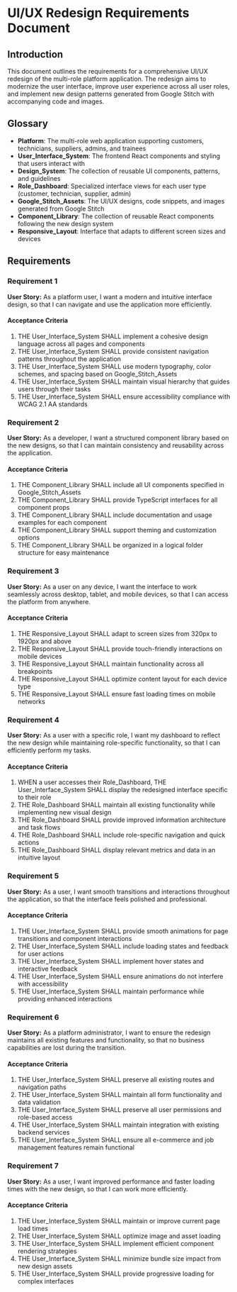 # UI/UX Redesign Requirements Document

## Introduction

This document outlines the requirements for a comprehensive UI/UX redesign of the multi-role platform application. The redesign aims to modernize the user interface, improve user experience across all user roles, and implement new design patterns generated from Google Stitch with accompanying code and images.

## Glossary

- **Platform**: The multi-role web application supporting customers, technicians, suppliers, admins, and trainees
- **User_Interface_System**: The frontend React components and styling that users interact with
- **Design_System**: The collection of reusable UI components, patterns, and guidelines
- **Role_Dashboard**: Specialized interface views for each user type (customer, technician, supplier, admin)
- **Google_Stitch_Assets**: The UI/UX designs, code snippets, and images generated from Google Stitch
- **Component_Library**: The collection of reusable React components following the new design system
- **Responsive_Layout**: Interface that adapts to different screen sizes and devices

## Requirements

### Requirement 1

**User Story:** As a platform user, I want a modern and intuitive interface design, so that I can navigate and use the application more efficiently.

#### Acceptance Criteria

1. THE User_Interface_System SHALL implement a cohesive design language across all pages and components
2. THE User_Interface_System SHALL provide consistent navigation patterns throughout the application
3. THE User_Interface_System SHALL use modern typography, color schemes, and spacing based on Google_Stitch_Assets
4. THE User_Interface_System SHALL maintain visual hierarchy that guides users through their tasks
5. THE User_Interface_System SHALL ensure accessibility compliance with WCAG 2.1 AA standards

### Requirement 2

**User Story:** As a developer, I want a structured component library based on the new designs, so that I can maintain consistency and reusability across the application.

#### Acceptance Criteria

1. THE Component_Library SHALL include all UI components specified in Google_Stitch_Assets
2. THE Component_Library SHALL provide TypeScript interfaces for all component props
3. THE Component_Library SHALL include documentation and usage examples for each component
4. THE Component_Library SHALL support theming and customization options
5. THE Component_Library SHALL be organized in a logical folder structure for easy maintenance

### Requirement 3

**User Story:** As a user on any device, I want the interface to work seamlessly across desktop, tablet, and mobile devices, so that I can access the platform from anywhere.

#### Acceptance Criteria

1. THE Responsive_Layout SHALL adapt to screen sizes from 320px to 1920px and above
2. THE Responsive_Layout SHALL provide touch-friendly interactions on mobile devices
3. THE Responsive_Layout SHALL maintain functionality across all breakpoints
4. THE Responsive_Layout SHALL optimize content layout for each device type
5. THE Responsive_Layout SHALL ensure fast loading times on mobile networks

### Requirement 4

**User Story:** As a user with a specific role, I want my dashboard to reflect the new design while maintaining role-specific functionality, so that I can efficiently perform my tasks.

#### Acceptance Criteria

1. WHEN a user accesses their Role_Dashboard, THE User_Interface_System SHALL display the redesigned interface specific to their role
2. THE Role_Dashboard SHALL maintain all existing functionality while implementing new visual design
3. THE Role_Dashboard SHALL provide improved information architecture and task flows
4. THE Role_Dashboard SHALL include role-specific navigation and quick actions
5. THE Role_Dashboard SHALL display relevant metrics and data in an intuitive layout

### Requirement 5

**User Story:** As a user, I want smooth transitions and interactions throughout the application, so that the interface feels polished and professional.

#### Acceptance Criteria

1. THE User_Interface_System SHALL provide smooth animations for page transitions and component interactions
2. THE User_Interface_System SHALL include loading states and feedback for user actions
3. THE User_Interface_System SHALL implement hover states and interactive feedback
4. THE User_Interface_System SHALL ensure animations do not interfere with accessibility
5. THE User_Interface_System SHALL maintain performance while providing enhanced interactions

### Requirement 6

**User Story:** As a platform administrator, I want to ensure the redesign maintains all existing features and functionality, so that no business capabilities are lost during the transition.

#### Acceptance Criteria

1. THE User_Interface_System SHALL preserve all existing routes and navigation paths
2. THE User_Interface_System SHALL maintain all form functionality and data validation
3. THE User_Interface_System SHALL preserve all user permissions and role-based access
4. THE User_Interface_System SHALL maintain integration with existing backend services
5. THE User_Interface_System SHALL ensure all e-commerce and job management features remain functional

### Requirement 7

**User Story:** As a user, I want improved performance and faster loading times with the new design, so that I can work more efficiently.

#### Acceptance Criteria

1. THE User_Interface_System SHALL maintain or improve current page load times
2. THE User_Interface_System SHALL optimize image and asset loading
3. THE User_Interface_System SHALL implement efficient component rendering strategies
4. THE User_Interface_System SHALL minimize bundle size impact from new design assets
5. THE User_Interface_System SHALL provide progressive loading for complex interfaces